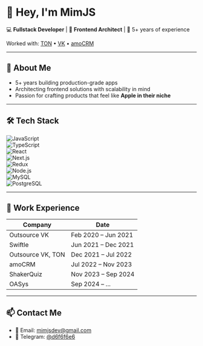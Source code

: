 # 👋 Hey, I'm MimJS  

💻 **Fullstack Developer** | 🚀 **Frontend Architect** | 🎯 5+ years of experience  

Worked with: [TON](https://ton.org) • [VK](https://vk.ru) • [amoCRM](https://amocrm.ru)  

---

## 🧩 About Me  
- 5+ years building production-grade apps  
- Architecting frontend solutions with scalability in mind  
- Passion for crafting products that feel like **Apple in their niche**  

---

## 🛠 Tech Stack  

![JavaScript](https://img.shields.io/badge/-JavaScript-F7DF1E?logo=javascript&logoColor=000)  
![TypeScript](https://img.shields.io/badge/-TypeScript-3178C6?logo=typescript&logoColor=fff)  
![React](https://img.shields.io/badge/-React-61DAFB?logo=react&logoColor=000)  
![Next.js](https://img.shields.io/badge/-Next.js-000?logo=next.js)  
![Redux](https://img.shields.io/badge/-Redux-764ABC?logo=redux&logoColor=fff)  
![Node.js](https://img.shields.io/badge/-Node.js-339933?logo=node.js&logoColor=fff)  
![MySQL](https://img.shields.io/badge/-MySQL-4479A1?logo=mysql&logoColor=fff)  
![PostgreSQL](https://img.shields.io/badge/-PostgreSQL-336791?logo=postgresql&logoColor=fff)  

---

## 📂 Work Experience  

| Company      | Date                      |
|--------------|---------------------------|
| Outsource VK    | Feb 2020 – Jun 2021       |
| Swiftle      | Jun 2021 – Dec 2021       |
| Outsource VK, TON   | Dec 2021 – Jul 2022       |
| amoCRM       | Jul 2022 – Nov 2023       |
| ShakerQuiz   | Nov 2023 – Sep 2024       |
| OASys        | Sep 2024 – ...            |

---

## 📫 Contact Me  

- 📧 Email: [mimjsdev@gmail.com](mailto:mimjsdev@gmail.com)  
- 💬 Telegram: [@d6f6f6e6](https://t.me/d6f6f6e6)  
